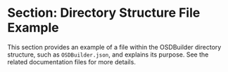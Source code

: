 # Section: Directory Structure File Example

This section provides an example of a file within the OSDBuilder directory structure, such as `OSDBuilder.json`, and explains its purpose. See the related documentation files for more details.
